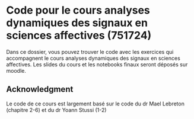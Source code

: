 # Code pour le cours analyses dynamiques des signaux en sciences affectives (751724)

Dans ce dossier, vous pouvez trouver le code avec les exercices qui accompagnent le cours analyses dynamiques des signaux en sciences affectives. Les slides du cours et les notebooks finaux seront déposés sur moodle.


## Acknowledgment 
Le code de ce cours est largement basé sur le code du dr Mael Lebreton (chapitre 2-6) et du dr Yoann Stussi (1-2)
